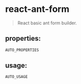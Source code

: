 # react-ant-form
> React basic ant form builder.


## properties:
```javascript
AUTO_PROPERTIES
```

## usage:
```jsx
AUTO_USAGE
```
